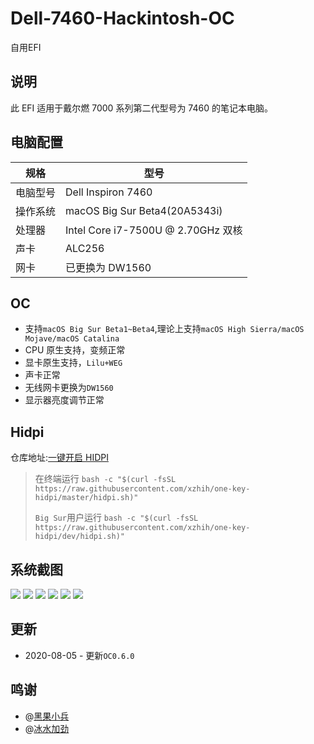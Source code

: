 # Dell-7460-Hackintosh-OC

自用EFI

## 说明

此 EFI 适用于戴尔燃 7000 系列第二代型号为 7460 的笔记本电脑。

## 电脑配置

| 规格     | 型号                               |
| -------- | ---------------------------------- |
| 电脑型号 | Dell Inspiron 7460                 |
| 操作系统 | macOS Big Sur Beta4(20A5343i)      |
| 处理器   | Intel Core i7-7500U @ 2.70GHz 双核 |
| 声卡     | ALC256                             |
| 网卡     | 已更换为 DW1560                    |

## OC

- 支持`macOS Big Sur Beta1~Beta4`,理论上支持`macOS High Sierra/macOS Mojave/macOS Catalina`
- CPU 原生支持，变频正常
- 显卡原生支持，`Lilu+WEG`
- 声卡正常
- 无线网卡更换为`DW1560`
- 显示器亮度调节正常

## Hidpi

仓库地址:[一键开启 HIDPI](https://github.com/xzhih/one-key-hidpi)

> 在终端运行
> `bash -c "$(curl -fsSL https://raw.githubusercontent.com/xzhih/one-key-hidpi/master/hidpi.sh)"`
>
> `Big Sur`用户运行
> `bash -c "$(curl -fsSL https://raw.githubusercontent.com/xzhih/one-key-hidpi/dev/hidpi.sh)"`

## 系统截图

![](https://cdn.jsdelivr.net/gh/HowieHye/CDN@1.0.3/img/20200805221740.png)
![](https://cdn.jsdelivr.net/gh/HowieHye/CDN@1.0.3/img/20200805221739.png)
![](https://cdn.jsdelivr.net/gh/HowieHye/CDN@1.0.3/img/20200805221738.png)
![](https://cdn.jsdelivr.net/gh/HowieHye/CDN@1.0.3/img/20200805221737.png)
![](https://cdn.jsdelivr.net/gh/HowieHye/CDN@1.0.3/img/20200805221736.png)
![](https://cdn.jsdelivr.net/gh/HowieHye/CDN@1.0.3/img/20200805221735.png)

## 更新

- 2020-08-05 - 更新`OC0.6.0`

## 鸣谢

- @[黑果小兵](https://github.com/daliansky/)
- @[冰水加劲](https://github.com/xzhih/)